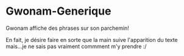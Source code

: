 # Gwonam-Generique
Gwonam affiche des phrases sur son parchemin!

En fait, je désire faire en sorte que la main suive l'apparition du texte mais...je ne sais pas vraiment commment m'y prendre :/
